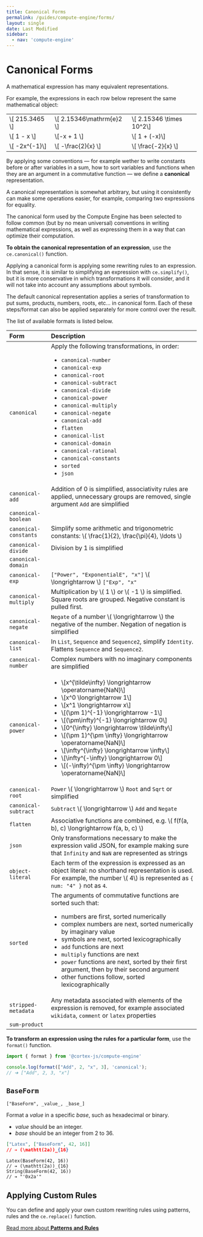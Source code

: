 ```yaml
---
title: Canonical Forms
permalink: /guides/compute-engine/forms/
layout: single
date: Last Modified
sidebar:
  - nav: 'compute-engine'
---
```


<script defer type='module'>
    import {  renderMathInDocument } 
      from '//unpkg.com/mathlive/dist/mathlive.min.mjs';
    renderMathInDocument({
      TeX: {
        delimiters: {
          inline: [ ['$', '$'], ['\\(', '\\)']],
          display: [['$$', '$$'],['\\[', '\\]']],
        },
      },
      asciiMath: null,
      processEnvironments : false,
      renderAccessibleContent: false,
    });
</script>

# Canonical Forms

A mathematical expression has many equivalent representations. 

For example, the expressions in each row below represent the same mathematical 
object:

| | | | 
| :-- | :-- | :-- |
| \\[ 215.3465 \\]  | \\[ 2.15346\\mathrm{e}2 \\]    | \\[  2.15346 \\times 10^2\\]|
| \\[ 1 - x \\]     | \\[-x + 1 \\]        | \\[  1 + (-x)\\]|
| \\[ -2x^{-1}\\]   | \\[ -\frac{2}{x} \\] |  \\[ \frac{-2}{x} \\]| 

By applying some conventions &mdash; for example wether to write constants before 
or after variables in a sum, how to sort variables and functions when they are an argument in a commutative function &mdash; we define a **canonical**
representation. 

A canonical representation is somewhat arbitrary, but using it consistently
can make some operations easier, for example, comparing two expressions for
equality.

The canonical form used by the Compute Engine has been selected to follow 
common (but by no mean universal) conventions in writing mathematical 
expressions, as well as expressing them in a way that can optimize their computation.

**To obtain the canonical representation of an expression**, use the 
`ce.canonical()` function.

Applying a canonical form is applying some rewriting rules to an expression.
In that sense, it is similar to simplifying an expression with 
`ce.simplify()`, but it is more conservative in which transformations
it will consider, and it will not take into account any assumptions about 
symbols.


The default canonical representation applies a series of transformation to 
put sums, products, numbers, roots, etc... in canonical form. Each of
these steps/format can also be applied separately for more control over the result.

The list of available formats is listed below.


<div class=symbols-table>

| Form | Description |
| :--- | :--- |
| `canonical` | Apply the following transformations, in order: <ul><li> `canonical-number`</li><li>`canonical-exp`</li><li>`canonical-root`</li><li>`canonical-subtract`</li><li>`canonical-divide`</li><li>`canonical-power`</li><li>`canonical-multiply`</li><li>`canonical-negate`</li><li>`canonical-add`</li><li>`flatten`</li><li>`canonical-list`</li><li>`canonical-domain`</li><li>`canonical-rational`</li><li>`canonical-constants`</li><li>`sorted`</li><li>`json`</li></ul>|
| `canonical-add` | Addition of 0 is simplified, associativity rules are applied, unnecessary groups are removed, single argument `Add` are simplified |
| `canonical-boolean` ||
| `canonical-constants` | Simplify some arithmetic and trigonometric constants: \\( \frac{1}{2}, \frac{\pi}{4}, \ldots \\) |
| `canonical-divide` | Division by 1 is simplified |
| `canonical-domain` | |
| `canonical-exp` | `["Power", "ExponentialE", "x"]` \\( \longrightarrow \\) `["Exp", "x"` |
| `canonical-multiply` | Multiplication by \\( 1 \\)  or \\( -1 \\) is simplified. Square roots are grouped. Negative constant is pulled first. |
| `canonical-negate` | `Negate` of a number \\( \longrightarrow \\) the negative of the number. Negation of negation is simplified |
| `canonical-list` | In `List`, `Sequence` and `Sequence2`, simplify `Identity`. Flattens `Sequence` and `Sequence2`. | 
| `canonical-number` | Complex numbers with no imaginary components are simplified |
| `canonical-power` | <ul><li>\\[x^{\tilde\infty} \longrightarrow \operatorname{NaN}\\]</li><li>\\[x^0 \longrightarrow 1\\]</li><li>\\[x^1 \longrightarrow x\\]</li><li>\\[(\pm 1)^{-1} \longrightarrow -1\\]</li><li>\\[(\pm\infty)^{-1} \longrightarrow 0\\]</li><li>\\[0^{\infty} \longrightarrow \tilde\infty\\]</li><li>\\[(\pm 1)^{\pm \infty} \longrightarrow \operatorname{NaN}\\]</li><li>\\[\infty^{\infty} \longrightarrow \infty\\]</li><li>\\[\infty^{-\infty} \longrightarrow 0\\]</li><li>\\[(-\infty)^{\pm \infty} \longrightarrow \operatorname{NaN}\\]</li></ul> |
| `canonical-root` | `Power` \\( \longrightarrow \\) `Root` and `Sqrt` or simplified|
| `canonical-subtract` | `Subtract` \\( \longrightarrow \\) `Add` and `Negate` |
| `flatten` | Associative functions are combined, e.g. \\( f(f(a, b), c) \longrightarrow f(a, b, c) \\) |
| `json` | Only transformations necessary to make the expression valid JSON, for example making sure that `Infinity` and `NaN` are represented as strings|
| `object-literal` | Each term of the expression is expressed as an object literal: no shorthand representation is used. For example, the number \\( 4\\) is represented as `{ num: "4" }` not as `4`.|
| `sorted` | The arguments of commutative functions are sorted such that: <ul><li> numbers are first, sorted numerically </li><li> complex numbers are next, sorted numerically by imaginary value </li><li> symbols are next, sorted lexicographically </li><li> `add` functions are next </li><li> `multiply` functions are next </li><li> `power` functions are next, sorted by their first argument, then by their second argument </li><li> other functions follow, sorted lexicographically</li></ul>|
| `stripped-metadata` | Any metadata associated with elements of the expression is removed, for example associated `wikidata`, `comment` or `latex` properties |
| `sum-product` | | 

</div>





**To transform an expression using the rules for a particular form**, use the
`format()` function.

```js
import { format } from '@cortex-js/compute-engine'

console.log(format(["Add", 2, "x", 3], 'canonical');
// ➔ ["Add", 2, 3, "x"]
```

## `BaseForm`

`["BaseForm", _value_, _base_]`

Format a _value_ in a specific _base_, such as hexadecimal or binary.

- _value_ should be an integer.
- _base_ should be an integer from 2 to 36.

```json
["Latex", ["BaseForm", 42, 16]]
// ➔ (\mathtt(2a))_{16}
```

```cortex
Latex(BaseForm(42, 16))
// ➔ (\mathtt(2a))_{16}
String(BaseForm(42, 16))
// ➔ "'0x2a'"
```


## Applying Custom  Rules

You can define and apply your own custom rewriting rules using patterns,
rules and the `ce.replace()` function.

<div class='read-more'><a href="/guides/compute-engine/patterns-and-rules/">Read more about <strong>Patterns and Rules</strong><svg class="svg-chevron" ><use xlink:href="#svg-chevron"></use></svg></a></div>
